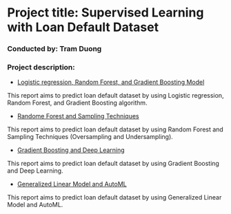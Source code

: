 # Project title: Supervised Learning with Loan Default Dataset
### Conducted by: Tram Duong

### Project description: 

+ [Logistic regression, Random Forest, and Gradient Boosting Model](https://github.com/tramduong/Data-Science-Portfolio/blob/master/Loan%20Default/Doc/Loandefault_GradientBoosting_RF.ipynb)

This report aims to predict loan default dataset by using Logistic regression, Random Forest, and Gradient Boosting algorithm. 

+ [Randome Forest and Sampling Techniques](https://github.com/tramduong/Data-Science-Portfolio/blob/master/Loan%20Default/Doc/SupervisedRF%26SamplingTechniques.ipynb)

This report aims to predict loan default dataset by using Random Forest and Sampling Techniques (Oversampling and Undersampling). 

+ [Gradient Boosting and Deep Learning](https://github.com/tramduong/Data-Science-Portfolio/blob/master/Loan%20Default/Doc/GBM%26DEEPLEARNING.ipynb)

This report aims to predict loan default dataset by using Gradient Boosting and Deep Learning. 

+ [Generalized Linear Model and AutoML](https://github.com/tramduong/Data-Science-Portfolio/blob/master/Loan%20Default/Doc/GLM%26AutoML.ipynb)

This report aims to predict loan default dataset by using Generalized Linear Model and AutoML. 



